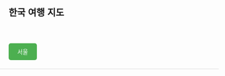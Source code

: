 <!DOCTYPE html>
<html lang="ko">
<head>
  <meta charset="UTF-8">
  <title>한국 여행 지도</title>
  <style>
    body { font-family: sans-serif; margin: 0; padding: 0; }
    #map { display: flex; flex-wrap: wrap; gap: 10px; padding: 20px; }
    .region-button { padding: 10px 20px; background: #4CAF50; color: white; border: none; cursor: pointer; border-radius: 5px; }
    .region-button:hover { background: #45a049; }
    #details { padding: 20px; border-top: 1px solid #ddd; }
    .subregion { margin-top: 15px; border: 1px solid #ccc; padding: 10px; border-radius: 5px; }
    .subregion h4 { margin: 0 0 10px; }
    .subregion img { max-width: 100%; height: auto; margin-top: 10px; border-radius: 5px; }
    .add-subregion-btn, .add-image-btn { margin-top: 10px; padding: 5px 10px; background: #2196F3; color: white; border: none; border-radius: 4px; cursor: pointer; }
    .add-subregion-btn:hover, .add-image-btn:hover { background: #1976D2; }
  </style>
</head>
<body>
  <h2 style="padding: 20px;">한국 여행 지도</h2>
  <div id="map">
    <button class="region-button" onclick="showRegion('서울')">서울</button>
    <!-- 다른 지역도 원하면 추가 가능 -->
  </div>
  <div id="details"></div>

  <script>
    const details = document.getElementById('details');

    function showRegion(region) {
      details.innerHTML = `<h3>${region} 상세 여행기록</h3>
        <div id="subregions"></div>
        <button class="add-subregion-btn" onclick="addSubregion()">+ 세부 지역 추가</button>`;
    }

    function addSubregion() {
      const subregions = document.getElementById('subregions');
      const subDiv = document.createElement('div');
      subDiv.className = 'subregion';

      const title = prompt('세부 지역 이름을 입력하세요 (예: 홍대, 강남 등)');
      if (!title) return;

      subDiv.innerHTML = `
        <h4>${title}</h4>
        <textarea placeholder="여행기록 작성..." rows="4" style="width:100%;"></textarea>
        <div class="image-list"></div>
        <button class="add-image-btn" onclick="addImage(this)">+ 이미지 추가</button>
      `;
      subregions.appendChild(subDiv);
    }

    function addImage(button) {
      const container = button.previousElementSibling;
      const imageUrl = prompt('이미지 주소(URL)를 입력하세요');
      if (imageUrl) {
        const img = document.createElement('img');
        img.src = imageUrl;
        container.appendChild(img);
      }
    }
  </script>
</body>
</html>
